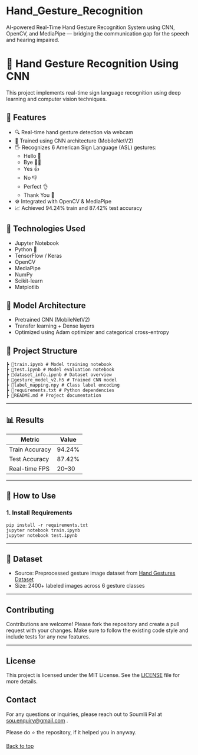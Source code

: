 # Hand_Gesture_Recognition
AI-powered Real-Time Hand Gesture Recognition System using CNN, OpenCV, and MediaPipe — bridging the communication gap for the speech and hearing impaired.

# 🤟 Hand Gesture Recognition Using CNN

This project implements real-time sign language recognition using deep learning and computer vision techniques.

## 🚀 Features

- 🔍 Real-time hand gesture detection via webcam
- 🧠 Trained using CNN architecture (MobileNetV2)
- 🖐️ Recognizes 6 American Sign Language (ASL) gestures:
  - Hello 👋
  - Bye 👋🏻
  - Yes 👍
  - No 👎
  - Perfect 👌
  - Thank You 🙏
- ⚙️ Integrated with OpenCV & MediaPipe
- 📈 Achieved 94.24% train and 87.42% test accuracy


## 🧰 Technologies Used


- Jupyter Notebook
- Python 🐍  
- TensorFlow / Keras  
- OpenCV  
- MediaPipe  
- NumPy  
- Scikit-learn  
- Matplotlib  

## 🧠 Model Architecture

- Pretrained CNN (MobileNetV2)  
- Transfer learning + Dense layers  
- Optimized using Adam optimizer and categorical cross-entropy  


## 📂 Project Structure
``` 📦hand-gesture-recognition
┣ 📜train.ipynb # Model training notebook
┣ 📜test.ipynb # Model evaluation notebook
┣ 📜dataset_info.ipynb # Dataset overview
┣ 📜gesture_model_v2.h5 # Trained CNN model
┣ 📜label_mapping.npy # Class label encoding
┣ 📜requirements.txt # Python dependencies
┣ 📜README.md # Project documentation
```
---

## 📊 Results

| Metric           | Value     |
|------------------|-----------|
| Train Accuracy   | 94.24%    |
| Test Accuracy    | 87.42%    |
| Real-time FPS    | 20–30     |

---

## 🧪 How to Use

### 1. Install Requirements

```
pip install -r requirements.txt
jupyter notebook train.ipynb
jupyter notebook test.ipynb

```


---

## 🧾 Dataset

- Source: Preprocessed gesture image dataset from [Hand Gestures Dataset](https://doi.org/10.6084/m9.figshare.24449197.v1)  
- Size: 2400+ labeled images across 6 gesture classes  

---


## Contributing
Contributions are welcome! Please fork the repository and create a pull request with your changes. 
Make sure to follow the existing code style and include tests for any new features.

---

## License
This project is licensed under the MIT License. See the [LICENSE](https://github.com/SoumiliPal3/Hand_Gesture_Recognition/blob/main/LICENSE) file for more details.

## Contact
For any questions or inquiries, please reach out to Soumili Pal at [sou.enquiry@gmail.com](#sou.enquiry@gmail.com) .

Please do ⭐ the repository, if it helped you in anyway.

<a href="#top">Back to top</a>


